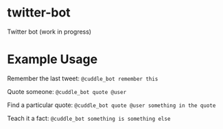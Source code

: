 twitter-bot
===========

Twitter bot (work in progress)

Example Usage
=============
Remember the last tweet: `@cuddle_bot remember this`

Quote someone: `@cuddle_bot quote @user`

Find a particular quote: `@cuddle_bot quote @user something in the quote`

Teach it a fact: `@cuddle_bot something is something else`

